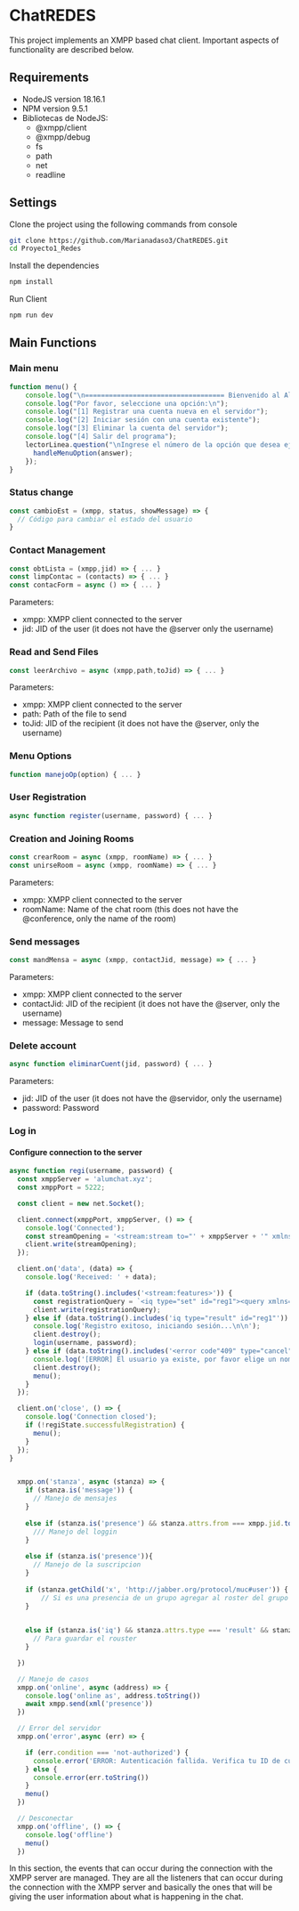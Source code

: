 # ChatREDES

This project implements an XMPP based chat client. Important aspects of functionality are described below.

## Requirements

- NodeJS version 18.16.1
- NPM version 9.5.1
- Bibliotecas de NodeJS:
  - @xmpp/client
  - @xmpp/debug
  - fs
  - path
  - net
  - readline

  
## Settings

Clone the project using the following commands from console

```bash
git clone https://github.com/Marianadaso3/ChatREDES.git
cd Proyecto1_Redes
```
Install the dependencies

```bash
npm install
```
Run Client

```bash
npm run dev
```


## Main Functions

### Main menu

```javascript
function menu() {
    console.log("\n=================================== Bienvenido al AlumChat ===================================\n");
    console.log("Por favor, seleccione una opción:\n");
    console.log("[1] Registrar una cuenta nueva en el servidor");
    console.log("[2] Iniciar sesión con una cuenta existente");
    console.log("[3] Eliminar la cuenta del servidor");
    console.log("[4] Salir del programa");
    lectorLinea.question("\nIngrese el número de la opción que desea ejecutar: ", (answer) => {
      handleMenuOption(answer);
    });
}
```

### Status change

```javascript
const cambioEst = (xmpp, status, showMessage) => {
  // Código para cambiar el estado del usuario
}
```

### Contact Management

```javascript
const obtLista = (xmpp,jid) => { ... }
const limpContac = (contacts) => { ... }
const contacForm = async () => { ... }
```

Parameters:
- xmpp: XMPP client connected to the server
- jid: JID of the user (it does not have the @server only the username)

### Read and Send Files

```javascript
const leerArchivo = async (xmpp,path,toJid) => { ... }
```

Parameters:
- xmpp: XMPP client connected to the server
- path: Path of the file to send
- toJid: JID of the recipient (it does not have the @server, only the username)

### Menu Options

```javascript
function manejoOp(option) { ... }
```
### User Registration

```javascript
async function register(username, password) { ... }
```
### Creation and Joining Rooms

```javascript
const crearRoom = async (xmpp, roomName) => { ... }
const unirseRoom = async (xmpp, roomName) => { ... }
```
Parameters:
- xmpp: XMPP client connected to the server
- roomName: Name of the chat room (this does not have the @conference, only the name of the room)

### Send messages

```javascript
const mandMensa = async (xmpp, contactJid, message) => { ... }
```

Parameters:
- xmpp: XMPP client connected to the server
- contactJid: JID of the recipient (it does not have the @server, only the username)
- message: Message to send

### Delete account

```javascript
async function eliminarCuent(jid, password) { ... }
```

Parameters:
- jid: JID of the user (it does not have the @servidor, only the username)
- password: Password

### Log in

#### Configure connection to the server

```javascript
async function regi(username, password) {
  const xmppServer = 'alumchat.xyz';
  const xmppPort = 5222;

  const client = new net.Socket();

  client.connect(xmppPort, xmppServer, () => {
    console.log('Connected');
    const streamOpening = '<stream:stream to="' + xmppServer + '" xmlns="jabber:client" xmlns:stream="http://etherx.jabber.org/streams" version="1.0">';
    client.write(streamOpening);
  });

  client.on('data', (data) => {
    console.log('Received: ' + data);

    if (data.toString().includes('<stream:features>')) {
      const registrationQuery = `<iq type="set" id="reg1"><query xmlns="jabber:iq:regi"><username>${username}</username><password>${password}</password></query></iq>`;
      client.write(registrationQuery);
    } else if (data.toString().includes('iq type="result" id="reg1"')) {
      console.log('Registro exitoso, iniciando sesión...\n\n');
      client.destroy();
      login(username, password);
    } else if (data.toString().includes('<error code"409" type="cancel"><conflict xmlns="urn:ietf:params:xml:ns:xmpp-stanzas"/>')) {
      console.log('[ERROR] El usuario ya existe, por favor elige un nombre de usuario diferente.');
      client.destroy();
      menu();
    }
  });

  client.on('close', () => {
    console.log('Connection closed');
    if (!regiState.successfulRegistration) {
      menu();
    }
  });
}
```

```javascript

  xmpp.on('stanza', async (stanza) => {
    if (stanza.is('message')) {   
      // Manejo de mensajes
    }
    
    else if (stanza.is('presence') && stanza.attrs.from === xmpp.jid.toString() && stanza.attrs.type !== 'unavailable') {
      /// Manejo del loggin
    }
    
    else if (stanza.is('presence')){
      // Manejo de la suscripcion
    }
      
    if (stanza.getChild('x', 'http://jabber.org/protocol/muc#user')) {
        // Si es una presencia de un grupo agregar al roster del grupo
    }

    
    else if (stanza.is('iq') && stanza.attrs.type === 'result' && stanza.getChild('query', 'jabber:iq:roster')) {
      // Para guardar el rouster
    }

  })

  // Manejo de casos
  xmpp.on('online', async (address) => {
    console.log('online as', address.toString())
    await xmpp.send(xml('presence'))
  })

  // Error del servidor
  xmpp.on('error',async (err) => {

    if (err.condition === 'not-authorized') {
      console.error('ERROR: Autenticación fallida. Verifica tu ID de cuenta y contraseña.')
    } else {
      console.error(err.toString())
    }
    menu()
  })

  // Desconectar
  xmpp.on('offline', () => {
    console.log('offline')
    menu()
  })

```

In this section, the events that can occur during the connection with the XMPP server are managed. They are all the listeners that can occur during the connection with the XMPP server and basically the ones that will be giving the user information about what is happening in the chat.
